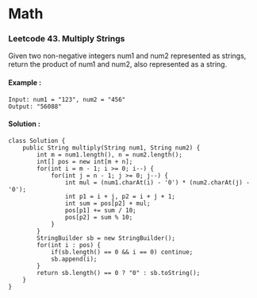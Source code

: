 # Math

### Leetcode 43. Multiply Strings

Given two non-negative integers num1 and num2 represented as strings, return the product of num1 and num2, also represented as a string.

#### Example :
```
Input: num1 = "123", num2 = "456"
Output: "56088"
```

#### Solution :
```
class Solution {
    public String multiply(String num1, String num2) {
        int m = num1.length(), n = num2.length();
        int[] pos = new int[m + n];
        for(int i = m - 1; i >= 0; i--) {
            for(int j = n - 1; j >= 0; j--) {
                int mul = (num1.charAt(i) - '0') * (num2.charAt(j) - '0');
                int p1 = i + j, p2 = i + j + 1;
                int sum = pos[p2] + mul;
                pos[p1] += sum / 10;
                pos[p2] = sum % 10;
            }
        }
        StringBuilder sb = new StringBuilder();
        for(int i : pos) {
            if(sb.length() == 0 && i == 0) continue;
            sb.append(i);
        }
        return sb.length() == 0 ? "0" : sb.toString();
    }
}
```
